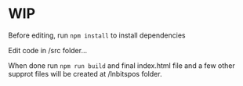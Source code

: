 # WIP

Before editing, run ``npm install`` to install dependencies

Edit code in /src folder...

When done run ``npm run build`` and final index.html file and a few other supprot files will be created at /lnbitspos folder.